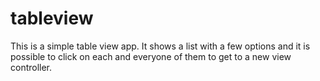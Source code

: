 # tableview

This is a simple table view app. It shows a list with a few options and it is possible to click on each and everyone of them to get to a new view controller.
